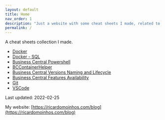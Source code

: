 ```yaml
---
layout: default
title: Home
nav_order: 1
description: "Just a website with some cheat sheets I made, related to Docker, Business Central and others I may find useful."
permalink: /
---
```


A cheat sheets collection I made.

* [Docker](https://ricardopaiva.github.io/cheatsheet/docker-cheat-sheet/)
* [Docker - SQL](https://ricardopaiva.github.io/cheatsheet/docker-sql-cheat-sheet/)
* [Business Central Powershell](https://ricardopaiva.github.io/cheatsheet/business-central-powershell-cheat-sheet/)
* [BCContainerHelper](https://ricardopaiva.github.io/cheatsheet/business-central-bccontainerhelper-cheat-sheet/)
* [Business Central Versions Naming and Lifecycle](https://ricardopaiva.github.io/cheatsheet/business-central-versions-naming/)
* [Business Central Features Availability](https://ricardopaiva.github.io/cheatsheet/business-central-features-availability/)
* [Git](https://ricardopaiva.github.io/cheatsheet/git-cheat-sheet/)
* [VSCode](https://ricardopaiva.github.io/cheatsheet/vscode-cheat-sheet/)

Last updated: 2022-02-25

My website: [https://ricardomoinhos.com/blog](https://ricardomoinhos.com/blog)